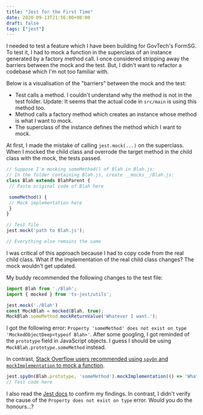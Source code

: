```yaml
---
title: "Jest for the First Time"
date: 2020-09-13T21:56:00+08:00
draft: false
tags: ["jest"]
---
```

I needed to test a feature which I have been building for GovTech's FormSG. To test it, I had to mock a function in the superclass of an instance generated by a factory method call. I once considered stripping away the barriers between the mock and the test. But, I didn't want to refactor a codebase which I'm not too familiar with.

Below is a visualisation of the "barriers" between the mock and the test:

- Test calls a method. I couldn't understand why the method is not in the test folder. Update: It seems that the actual code in `src/main` is using this method too.
- Method calls a factory method which creates an instance whose method is what I want to mock.
- The superclass of the instance defines the method which I want to mock.

At first, I made the mistake of calling `jest.mock(...)` on the superclass. When I mocked the child class and overrode the target method in the child class with the mock, the tests passed.

```javascript
// Suppose I'm mocking someMethod() of Blah in Blah.js:
// In the folder containing Blah.js, create __mocks__/Blah.js:
class Blah extends BlahParent {
 // Paste original code of Blah here

 someMethod() {
 // Mock implementation here
 }
}

// Test file
jest.mock('path to Blah.js');

// Everything else remains the same
```

I was critical of this approach because I had to copy code from the real child class. What if the implementation of the real child class changes? The mock wouldn't get updated.

My buddy recommended the following changes to the test file:

```javascript
import Blah from './Blah';
import { mocked } from 'ts-jest/utils';

jest.mock('./Blah')
const MockBlah = mocked(Blah, true);
MockBlah.someMethod.mockReturnValue('Whatever I want.');
```

I got the following error: `Property 'someMethod' does not exist on type 'MockedObjectDeep<typeof Blah>'`. After some googling, I got reminded of the `prototype` field in JavaScript objects. I guess I should be using `MockBlah.prototype.someMethod` instead.

In contrast, [Stack Overflow users recommended using `spyOn` and `mockImplementation` to mock a function](https://stackoverflow.com/questions/50091438/jest-how-to-mock-one-specific-method-of-a-class).

```javascript
jest.spyOn(Blah.prototype, 'someMethod').mockImplementation(() => 'Whatever I want.');
// Test code here
```

I also read the [Jest docs](https://jestjs.io/docs/en/jest-object#jestspyonobject-methodname) to confirm my findings. In contrast, I didn't verify the cause of the `Property does not exist on type` error. Would you do the honours...?
